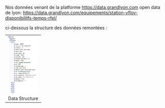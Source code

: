 
Nos données venant de la platforme  https://data.grandlyon.com open data de lyon:
https://data.grandlyon.com/equipements/station-vflov-disponibilitfs-temps-rfel/

ci-dessous la structure des données remontées :

<table border="0">
  <tr>
    <td>
      <img src="img/Capture.PNG" style="width: 100px;">
    </td>
  </tr>
  <tr>
    <td align="center">
      Data Structure 
    </td>
  </tr>
</table>
